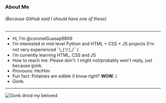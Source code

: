 ### About Me 
###### (Because GitHub said I should have one of these)

---

- Hi, I’m @coronelGuasap9809
- I’m interested in mid-level Python and HTML + CSS + JS projects (I'm not very experienced  ¯\\\_(ツ)_/¯ )
- I’m currently learning HTML, CSS and JS
- How to reach me: Please don't. I might not/probably won't reply, just because gonk.
- Pronouns: He/Him
- Fun fact: Potatoes are edible (I know right? **WOW.** )
- Gonk.

---

![Gonk droid my beloved](gonk.png)
<!---
coronelGuasap9809 is a special repository because its `README.md` (this file) appears on your GitHub profile.
You can click the Preview link to take a look at your changes.
--->
